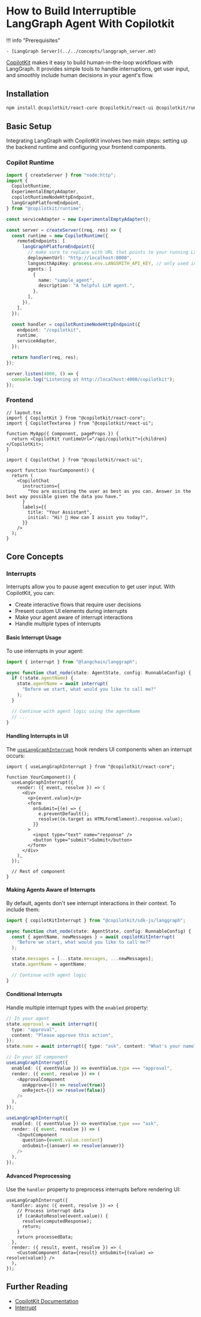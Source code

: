 # How to Build Interruptible LangGraph Agent With Copilotkit

!!! info "Prerequisites"

    - [LangGraph Server](../../concepts/langgraph_server.md)

[CopilotKit](https://copilotkit.ai/) makes it easy to build human-in-the-loop workflows with LangGraph. It provides simple tools to handle interruptions, get user input, and smoothly include human decisions in your agent's flow.

## Installation

```bash
npm install @copilotkit/react-core @copilotkit/react-ui @copilotkit/runtime
```

## Basic Setup

Integrating LangGraph with CopilotKit involves two main steps: setting up the backend runtime and configuring your frontend components.

### Copilot Runtime

```ts
import { createServer } from "node:http";
import {
  CopilotRuntime,
  ExperimentalEmptyAdapter,
  copilotRuntimeNodeHttpEndpoint,
  langGraphPlatformEndpoint,
} from "@copilotkit/runtime";

const serviceAdapter = new ExperimentalEmptyAdapter();

const server = createServer((req, res) => {
  const runtime = new CopilotRuntime({
    remoteEndpoints: [
      langGraphPlatformEndpoint({
        // make sure to replace with URL that points to your running LangGraph server
        deploymentUrl: "http://localhost:8000",
        langsmithApiKey: process.env.LANGSMITH_API_KEY, // only used in LangGraph Platform deployments
        agents: [
          {
            name: "sample_agent",
            description: "A helpful LLM agent.",
          },
        ],
      }),
    ],
  });

  const handler = copilotRuntimeNodeHttpEndpoint({
    endpoint: "/copilotkit",
    runtime,
    serviceAdapter,
  });

  return handler(req, res);
});

server.listen(4000, () => {
  console.log("Listening at http://localhost:4000/copilotkit");
});
```

### Frontend

```tsx
// layout.tsx
import { CopilotKit } from "@copilotkit/react-core";
import { CopilotTextarea } from "@copilotkit/react-ui";

function MyApp({ Component, pageProps }) {
  return <CopilotKit runtimeUrl="/api/copilotkit">{children}</CopilotKit>;
}

import { CopilotChat } from "@copilotkit/react-ui";

export function YourComponent() {
  return (
    <CopilotChat
      instructions={
        "You are assisting the user as best as you can. Answer in the best way possible given the data you have."
      }
      labels={{
        title: "Your Assistant",
        initial: "Hi! 👋 How can I assist you today?",
      }}
    />
  );
}
```

## Core Concepts

### Interrupts

Interrupts allow you to pause agent execution to get user input. With CopilotKit, you can:

- Create interactive flows that require user decisions
- Present custom UI elements during interrupts
- Make your agent aware of interrupt interactions
- Handle multiple types of interrupts

#### Basic Interrupt Usage

To use interrupts in your agent:

```ts
import { interrupt } from "@langchain/langgraph";

async function chat_node(state: AgentState, config: RunnableConfig) {
  if (!state.agentName) {
    state.agentName = await interrupt(
      "Before we start, what would you like to call me?"
    );
  }

  // Continue with agent logic using the agentName
  // ...
}
```

#### Handling Interrupts in UI

The [`useLangGraphInterrupt`](https://docs.copilotkit.ai/reference/hooks/useLangGraphInterrupt) hook renders UI components when an interrupt occurs:

```tsx
import { useLangGraphInterrupt } from "@copilotkit/react-core";

function YourComponent() {
  useLangGraphInterrupt({
    render: ({ event, resolve }) => (
      <div>
        <p>{event.value}</p>
        <form
          onSubmit={(e) => {
            e.preventDefault();
            resolve((e.target as HTMLFormElement).response.value);
          }}
        >
          <input type="text" name="response" />
          <button type="submit">Submit</button>
        </form>
      </div>
    ),
  });

  // Rest of component
}
```

#### Making Agents Aware of Interrupts

By default, agents don't see interrupt interactions in their context. To include them:

```ts
import { copilotKitInterrupt } from "@copilotkit/sdk-js/langgraph";

async function chat_node(state: AgentState, config: RunnableConfig) {
  const { agentName, newMessages } = await copilotKitInterrupt(
    "Before we start, what would you like to call me?"
  );

  state.messages = [...state.messages, ...newMessages];
  state.agentName = agentName;

  // Continue with agent logic
}
```

#### Conditional Interrupts

Handle multiple interrupt types with the `enabled` property:

```ts
// In your agent
state.approval = await interrupt({
  type: "approval",
  content: "Please approve this action",
});
state.name = await interrupt({ type: "ask", content: "What's your name?" });

// In your UI component
useLangGraphInterrupt({
  enabled: ({ eventValue }) => eventValue.type === "approval",
  render: ({ event, resolve }) => (
    <ApprovalComponent
      onApprove={() => resolve(true)}
      onReject={() => resolve(false)}
    />
  ),
});

useLangGraphInterrupt({
  enabled: ({ eventValue }) => eventValue.type === "ask",
  render: ({ event, resolve }) => (
    <InputComponent
      question={event.value.content}
      onSubmit={(answer) => resolve(answer)}
    />
  ),
});
```

#### Advanced Preprocessing

Use the `handler` property to preprocess interrupts before rendering UI:

```tsx
useLangGraphInterrupt({
  handler: async ({ event, resolve }) => {
    // Process interrupt data
    if (canAutoResolve(event.value)) {
      resolve(computedResponse);
      return;
    }
    return processedData;
  },
  render: ({ result, event, resolve }) => (
    <CustomComponent data={result} onSubmit={(value) => resolve(value)} />
  ),
});
```

## Further Reading

- [CopilotKit Documentation](https://docs.copilotkit.ai)
- [Interrupt](https://docs.copilotkit.ai/coagents/human-in-the-loop/interrupt-flow)
